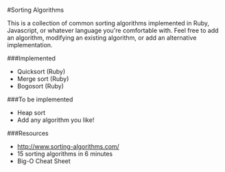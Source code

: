 #Sorting Algorithms

This is a collection of common sorting algorithms implemented in Ruby, Javascript, or whatever language you're comfortable with. Feel free to add an algorithm, modifying an existing algorithm, or add an alternative implementation. 

###Implemented

* Quicksort (Ruby)
* Merge sort (Ruby)
* Bogosort (Ruby)

###To be implemented

* Heap sort
* Add any algorithm you like!

###Resources

* <a src="http://www.sorting-algorithms.com/">http://www.sorting-algorithms.com/</a>
* <a src="https://www.youtube.com/watch?v=kPRA0W1kECg">15 sorting algorithms in 6 minutes</a>
* <a src="http://bigocheatsheet.com/">Big-O Cheat Sheet</a>
